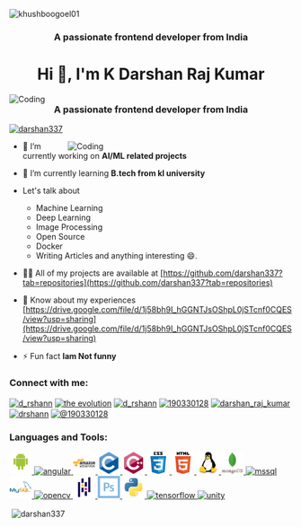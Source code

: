   <p align="left"><img src="https://komarev.com/ghpvc/?username=k..." alt="khushboogoel01" /></p>
  
<h3 align="center">A passionate frontend developer from India</h3>
<h1 align="center">Hi 👋, I'm K Darshan Raj Kumar</h1>

<img align="right" alt="Coding" width="1000" src="https://dragonball.guru/wp-content/uploads/2021/01/goku-dragon-ball-guru.jpg">
     

<h3 align="center">A passionate frontend developer from India</h3>


<p align="left"> <a href="https://github.com/ryo-ma/github-profile-trophy"><img src="https://github-profile-trophy.vercel.app/?username=darshan337" alt="darshan337" /></a> </p>

<img align="right" alt="Coding" width="400" src="https://c.tenor.com/5gRzo5rvV48AAAAi/boraa.gif">

- 🔭 I’m currently working on **AI/ML related projects**

- 🌱 I’m currently learning **B.tech from kl university**
- Let's talk about

   - Machine Learning
   - Deep Learning
   - Image Processing
    - Open Source
    - Docker
    - Writing Articles and anything interesting 😄.


- 👨‍💻 All of my projects are available at [https://github.com/darshan337?tab=repositories](https://github.com/darshan337?tab=repositories)

- 📄 Know about my experiences [https://drive.google.com/file/d/1j58bh9I_hGGNTJsOShpL0jSTcnf0CQES/view?usp=sharing](https://drive.google.com/file/d/1j58bh9I_hGGNTJsOShpL0jSTcnf0CQES/view?usp=sharing)

- ⚡ Fun fact **Iam Not funny**

<h3 align="left">Connect with me:</h3>
<p align="left">
<a href="https://instagram.com/d_rshann" target="blank"><img align="center" src="https://raw.githubusercontent.com/rahuldkjain/github-profile-readme-generator/master/src/images/icons/Social/instagram.svg" alt="d_rshann" height="30" width="40" /></a>
<a href="https://www.youtube.com/c/the evolution" target="blank"><img align="center" src="https://raw.githubusercontent.com/rahuldkjain/github-profile-readme-generator/master/src/images/icons/Social/youtube.svg" alt="the evolution" height="30" width="40" /></a>
<a href="https://www.codechef.com/users/d_rshann" target="blank"><img align="center" src="https://cdn.jsdelivr.net/npm/simple-icons@3.1.0/icons/codechef.svg" alt="d_rshann" height="30" width="40" /></a>
<a href="https://www.hackerrank.com/190330128" target="blank"><img align="center" src="https://raw.githubusercontent.com/rahuldkjain/github-profile-readme-generator/master/src/images/icons/Social/hackerrank.svg" alt="190330128" height="30" width="40" /></a>
<a href="https://codeforces.com/profile/darshan_raj_kumar" target="blank"><img align="center" src="https://raw.githubusercontent.com/rahuldkjain/github-profile-readme-generator/master/src/images/icons/Social/codeforces.svg" alt="darshan_raj_kumar" height="30" width="40" /></a>
<a href="https://www.leetcode.com/drshann" target="blank"><img align="center" src="https://raw.githubusercontent.com/rahuldkjain/github-profile-readme-generator/master/src/images/icons/Social/leet-code.svg" alt="drshann" height="30" width="40" /></a>
<a href="https://www.hackerearth.com/@190330128" target="blank"><img align="center" src="https://raw.githubusercontent.com/rahuldkjain/github-profile-readme-generator/master/src/images/icons/Social/hackerearth.svg" alt="@190330128" height="30" width="40" /></a>
</p>

<h3 align="left">Languages and Tools:</h3>
<p align="left"> <a href="https://developer.android.com" target="_blank" rel="noreferrer"> <img src="https://raw.githubusercontent.com/devicons/devicon/master/icons/android/android-original-wordmark.svg" alt="android" width="40" height="40"/> </a> <a href="https://angular.io" target="_blank" rel="noreferrer"> <img src="https://angular.io/assets/images/logos/angular/angular.svg" alt="angular" width="40" height="40"/> </a> <a href="https://aws.amazon.com" target="_blank" rel="noreferrer"> <img src="https://raw.githubusercontent.com/devicons/devicon/master/icons/amazonwebservices/amazonwebservices-original-wordmark.svg" alt="aws" width="40" height="40"/> </a> <a href="https://www.cprogramming.com/" target="_blank" rel="noreferrer"> <img src="https://raw.githubusercontent.com/devicons/devicon/master/icons/c/c-original.svg" alt="c" width="40" height="40"/> </a> <a href="https://www.w3schools.com/cpp/" target="_blank" rel="noreferrer"> <img src="https://raw.githubusercontent.com/devicons/devicon/master/icons/cplusplus/cplusplus-original.svg" alt="cplusplus" width="40" height="40"/> </a> <a href="https://www.w3schools.com/css/" target="_blank" rel="noreferrer"> <img src="https://raw.githubusercontent.com/devicons/devicon/master/icons/css3/css3-original-wordmark.svg" alt="css3" width="40" height="40"/> </a> <a href="https://www.w3.org/html/" target="_blank" rel="noreferrer"> <img src="https://raw.githubusercontent.com/devicons/devicon/master/icons/html5/html5-original-wordmark.svg" alt="html5" width="40" height="40"/> </a> <a href="https://www.linux.org/" target="_blank" rel="noreferrer"> <img src="https://raw.githubusercontent.com/devicons/devicon/master/icons/linux/linux-original.svg" alt="linux" width="40" height="40"/> </a> <a href="https://www.mongodb.com/" target="_blank" rel="noreferrer"> <img src="https://raw.githubusercontent.com/devicons/devicon/master/icons/mongodb/mongodb-original-wordmark.svg" alt="mongodb" width="40" height="40"/> </a> <a href="https://www.microsoft.com/en-us/sql-server" target="_blank" rel="noreferrer"> <img src="https://www.svgrepo.com/show/303229/microsoft-sql-server-logo.svg" alt="mssql" width="40" height="40"/> </a> <a href="https://www.mysql.com/" target="_blank" rel="noreferrer"> <img src="https://raw.githubusercontent.com/devicons/devicon/master/icons/mysql/mysql-original-wordmark.svg" alt="mysql" width="40" height="40"/> </a> <a href="https://opencv.org/" target="_blank" rel="noreferrer"> <img src="https://www.vectorlogo.zone/logos/opencv/opencv-icon.svg" alt="opencv" width="40" height="40"/> </a> <a href="https://pandas.pydata.org/" target="_blank" rel="noreferrer"> <img src="https://raw.githubusercontent.com/devicons/devicon/2ae2a900d2f041da66e950e4d48052658d850630/icons/pandas/pandas-original.svg" alt="pandas" width="40" height="40"/> </a> <a href="https://www.photoshop.com/en" target="_blank" rel="noreferrer"> <img src="https://raw.githubusercontent.com/devicons/devicon/master/icons/photoshop/photoshop-line.svg" alt="photoshop" width="40" height="40"/> </a> <a href="https://www.python.org" target="_blank" rel="noreferrer"> <img src="https://raw.githubusercontent.com/devicons/devicon/master/icons/python/python-original.svg" alt="python" width="40" height="40"/> </a> <a href="https://www.tensorflow.org" target="_blank" rel="noreferrer"> <img src="https://www.vectorlogo.zone/logos/tensorflow/tensorflow-icon.svg" alt="tensorflow" width="40" height="40"/> </a> <a href="https://unity.com/" target="_blank" rel="noreferrer"> <img src="https://www.vectorlogo.zone/logos/unity3d/unity3d-icon.svg" alt="unity" width="40" height="40"/> </a> </p>

<p>&nbsp;<img align="center" src="https://github-readme-stats.vercel.app/api?username=darshan337&show_icons=true&locale=en" alt="darshan337" /></p>

